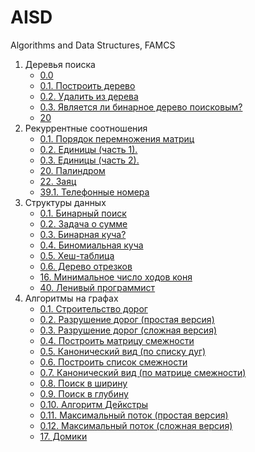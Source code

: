 # AISD
Algorithms and Data Structures, FAMCS
1. Деревья поиска
    - [0.0](https://github.com/yuliatt/AISD/blob/main/1.%20%D0%94%D0%B5%D1%80%D0%B5%D0%B2%D1%8C%D1%8F%20%D0%BF%D0%BE%D0%B8%D1%81%D0%BA%D0%B0/0.0.cpp)
    - [0.1. Построить дерево](https://github.com/yuliatt/AISD/blob/main/1.%20%D0%94%D0%B5%D1%80%D0%B5%D0%B2%D1%8C%D1%8F%20%D0%BF%D0%BE%D0%B8%D1%81%D0%BA%D0%B0/0.1.%20%D0%9F%D0%BE%D1%81%D1%82%D1%80%D0%BE%D0%B8%D1%82%D1%8C%20%D0%B4%D0%B5%D1%80%D0%B5%D0%B2%D0%BE.cpp)
    - [0.2. Удалить из дерева](https://github.com/yuliatt/AISD/blob/main/1.%20%D0%94%D0%B5%D1%80%D0%B5%D0%B2%D1%8C%D1%8F%20%D0%BF%D0%BE%D0%B8%D1%81%D0%BA%D0%B0/0.2.%20%D0%A3%D0%B4%D0%B0%D0%BB%D0%B8%D1%82%D1%8C%20%D0%B8%D0%B7%20%D0%B4%D0%B5%D1%80%D0%B5%D0%B2%D0%B0.cpp)
    - [0.3. Является ли бинарное дерево поисковым?](https://github.com/yuliatt/AISD/blob/main/1.%20%D0%94%D0%B5%D1%80%D0%B5%D0%B2%D1%8C%D1%8F%20%D0%BF%D0%BE%D0%B8%D1%81%D0%BA%D0%B0/0.3.%20%D0%AF%D0%B2%D0%BB%D1%8F%D0%B5%D1%82%D1%81%D1%8F%20%D0%BB%D0%B8%20%D0%B1%D0%B8%D0%BD%D0%B0%D1%80%D0%BD%D0%BE%D0%B5%20%D0%B4%D0%B5%D1%80%D0%B5%D0%B2%D0%BE%20%D0%BF%D0%BE%D0%B8%D1%81%D0%BA%D0%BE%D0%B2%D1%8B%D0%BC%3F.cpp)
    - [20](https://github.com/yuliatt/AISD/blob/main/1.%20%D0%94%D0%B5%D1%80%D0%B5%D0%B2%D1%8C%D1%8F%20%D0%BF%D0%BE%D0%B8%D1%81%D0%BA%D0%B0/%D0%98%D0%BD%D0%B4%D0%B8%D0%B2%D0%B8%D0%B4%D1%83%D0%B0%D0%BB%D1%8C%D0%BD%D1%8B%D0%B5%20%D0%B7%D0%B0%D0%B4%D0%B0%D1%87%D0%B8/20.cpp)
2. Рекуррентные соотношения
    - [0.1. Порядок перемножения матриц](https://github.com/yuliatt/AISD/blob/main/2.%20%D0%A0%D0%B5%D0%BA%D1%83%D1%80%D1%80%D0%B5%D0%BD%D1%82%D0%BD%D1%8B%D0%B5%20%D1%81%D0%BE%D0%BE%D1%82%D0%BD%D0%BE%D1%88%D0%B5%D0%BD%D0%B8%D1%8F/0.1.%20%D0%9F%D0%BE%D1%80%D1%8F%D0%B4%D0%BE%D0%BA%20%D0%BF%D0%B5%D1%80%D0%B5%D0%BC%D0%BD%D0%BE%D0%B6%D0%B5%D0%BD%D0%B8%D1%8F%20%D0%BC%D0%B0%D1%82%D1%80%D0%B8%D1%86.cpp)
    - [0.2. Единицы (часть 1).](https://github.com/yuliatt/AISD/blob/main/2.%20%D0%A0%D0%B5%D0%BA%D1%83%D1%80%D1%80%D0%B5%D0%BD%D1%82%D0%BD%D1%8B%D0%B5%20%D1%81%D0%BE%D0%BE%D1%82%D0%BD%D0%BE%D1%88%D0%B5%D0%BD%D0%B8%D1%8F/0.2.%20%D0%95%D0%B4%D0%B8%D0%BD%D0%B8%D1%86%D1%8B%20(%D1%87%D0%B0%D1%81%D1%82%D1%8C%201).cpp)
    - [0.3. Единицы (часть 2).](https://github.com/yuliatt/AISD/blob/main/2.%20%D0%A0%D0%B5%D0%BA%D1%83%D1%80%D1%80%D0%B5%D0%BD%D1%82%D0%BD%D1%8B%D0%B5%20%D1%81%D0%BE%D0%BE%D1%82%D0%BD%D0%BE%D1%88%D0%B5%D0%BD%D0%B8%D1%8F/0.3.%20%D0%95%D0%B4%D0%B8%D0%BD%D0%B8%D1%86%D1%8B%20(%D1%87%D0%B0%D1%81%D1%82%D1%8C%202).cpp)
    - [20. Палиндром](https://github.com/yuliatt/AISD/blob/main/2.%20%D0%A0%D0%B5%D0%BA%D1%83%D1%80%D1%80%D0%B5%D0%BD%D1%82%D0%BD%D1%8B%D0%B5%20%D1%81%D0%BE%D0%BE%D1%82%D0%BD%D0%BE%D1%88%D0%B5%D0%BD%D0%B8%D1%8F/20.%20%D0%9F%D0%B0%D0%BB%D0%B8%D0%BD%D0%B4%D1%80%D0%BE%D0%BC.cpp)
    - [22. Заяц](https://github.com/yuliatt/AISD/blob/main/2.%20%D0%A0%D0%B5%D0%BA%D1%83%D1%80%D1%80%D0%B5%D0%BD%D1%82%D0%BD%D1%8B%D0%B5%20%D1%81%D0%BE%D0%BE%D1%82%D0%BD%D0%BE%D1%88%D0%B5%D0%BD%D0%B8%D1%8F/22.%20%D0%97%D0%B0%D1%8F%D1%86.cpp)
    - [39.1. Телефонные номера](https://github.com/yuliatt/AISD/blob/main/2.%20%D0%A0%D0%B5%D0%BA%D1%83%D1%80%D1%80%D0%B5%D0%BD%D1%82%D0%BD%D1%8B%D0%B5%20%D1%81%D0%BE%D0%BE%D1%82%D0%BD%D0%BE%D1%88%D0%B5%D0%BD%D0%B8%D1%8F/%D0%98%D0%BD%D0%B4%D0%B8%D0%B2%D0%B8%D0%B4%D1%83%D0%B0%D0%BB%D1%8C%D0%BD%D1%8B%D0%B5%20%D0%B7%D0%B0%D0%B4%D0%B0%D1%87%D0%B8/39.1.%20%D0%A2%D0%B5%D0%BB%D0%B5%D1%84%D0%BE%D0%BD%D0%BD%D1%8B%D0%B5%20%D0%BD%D0%BE%D0%BC%D0%B5%D1%80%D0%B0.py)
3. Структуры данных
    - [0.1. Бинарный поиск](https://github.com/yuliatt/AISD/blob/main/3.%20%D0%A1%D1%82%D1%80%D1%83%D0%BA%D1%82%D1%83%D1%80%D1%8B%20%D0%B4%D0%B0%D0%BD%D0%BD%D1%8B%D1%85/0.1.%20%D0%91%D0%B8%D0%BD%D0%B0%D1%80%D0%BD%D1%8B%D0%B9%20%D0%BF%D0%BE%D0%B8%D1%81%D0%BA.py)
    - [0.2. Задача о сумме](https://github.com/yuliatt/AISD/blob/main/3.%20%D0%A1%D1%82%D1%80%D1%83%D0%BA%D1%82%D1%83%D1%80%D1%8B%20%D0%B4%D0%B0%D0%BD%D0%BD%D1%8B%D1%85/0.2.%20%D0%97%D0%B0%D0%B4%D0%B0%D1%87%D0%B0%20%D0%BE%20%D1%81%D1%83%D0%BC%D0%BC%D0%B5.cpp)
    - [0.3. Бинарная куча?](https://github.com/yuliatt/AISD/blob/main/3.%20%D0%A1%D1%82%D1%80%D1%83%D0%BA%D1%82%D1%83%D1%80%D1%8B%20%D0%B4%D0%B0%D0%BD%D0%BD%D1%8B%D1%85/0.3.%20%D0%91%D0%B8%D0%BD%D0%B0%D1%80%D0%BD%D0%B0%D1%8F%20%D0%BA%D1%83%D1%87%D0%B0%3F.py)
    - [0.4. Биномиальная куча](https://github.com/yuliatt/AISD/blob/main/3.%20%D0%A1%D1%82%D1%80%D1%83%D0%BA%D1%82%D1%83%D1%80%D1%8B%20%D0%B4%D0%B0%D0%BD%D0%BD%D1%8B%D1%85/0.4.%20%D0%91%D0%B8%D0%BD%D0%BE%D0%BC%D0%B8%D0%B0%D0%BB%D1%8C%D0%BD%D0%B0%D1%8F%20%D0%BA%D1%83%D1%87%D0%B0.py)
    - [0.5. Хеш-таблица](https://github.com/yuliatt/AISD/blob/main/3.%20%D0%A1%D1%82%D1%80%D1%83%D0%BA%D1%82%D1%83%D1%80%D1%8B%20%D0%B4%D0%B0%D0%BD%D0%BD%D1%8B%D1%85/0.5.%20%D0%A5%D0%B5%D1%88-%D1%82%D0%B0%D0%B1%D0%BB%D0%B8%D1%86%D0%B0.py)
    - [0.6. Дерево отрезков](https://github.com/yuliatt/AISD/blob/main/3.%20%D0%A1%D1%82%D1%80%D1%83%D0%BA%D1%82%D1%83%D1%80%D1%8B%20%D0%B4%D0%B0%D0%BD%D0%BD%D1%8B%D1%85/0.6.%20%D0%94%D0%B5%D1%80%D0%B5%D0%B2%D0%BE%20%D0%BE%D1%82%D1%80%D0%B5%D0%B7%D0%BA%D0%BE%D0%B2.cpp)
    - [16. Минимальное число ходов коня](https://github.com/yuliatt/AISD/blob/main/3.%20%D0%A1%D1%82%D1%80%D1%83%D0%BA%D1%82%D1%83%D1%80%D1%8B%20%D0%B4%D0%B0%D0%BD%D0%BD%D1%8B%D1%85/%D0%98%D0%BD%D0%B4%D0%B8%D0%B2%D0%B8%D0%B4%D1%83%D0%B0%D0%BB%D1%8C%D0%BD%D1%8B%D0%B5%20%D0%B7%D0%B0%D0%B4%D0%B0%D1%87%D0%B8/16.%20%D0%9C%D0%B8%D0%BD%D0%B8%D0%BC%D0%B0%D0%BB%D1%8C%D0%BD%D0%BE%D0%B5%20%D1%87%D0%B8%D1%81%D0%BB%D0%BE%20%D1%85%D0%BE%D0%B4%D0%BE%D0%B2%20%D0%BA%D0%BE%D0%BD%D1%8F.cpp)
    - [40. Ленивый программист](https://github.com/yuliatt/AISD/blob/main/3.%20%D0%A1%D1%82%D1%80%D1%83%D0%BA%D1%82%D1%83%D1%80%D1%8B%20%D0%B4%D0%B0%D0%BD%D0%BD%D1%8B%D1%85/%D0%98%D0%BD%D0%B4%D0%B8%D0%B2%D0%B8%D0%B4%D1%83%D0%B0%D0%BB%D1%8C%D0%BD%D1%8B%D0%B5%20%D0%B7%D0%B0%D0%B4%D0%B0%D1%87%D0%B8/40.%20%D0%9B%D0%B5%D0%BD%D0%B8%D0%B2%D1%8B%D0%B9%20%D0%BF%D1%80%D0%BE%D0%B3%D1%80%D0%B0%D0%BC%D0%BC%D0%B8%D1%81%D1%82.cpp)
4. Алгоритмы на графах
    - [0.1. Строительство дорог](https://github.com/yuliatt/AISD/blob/main/4.%20%D0%90%D0%BB%D0%B3%D0%BE%D1%80%D0%B8%D1%82%D0%BC%D1%8B%20%D0%BD%D0%B0%20%D0%B3%D1%80%D0%B0%D1%84%D0%B0%D1%85/0.1.%20%D0%A1%D1%82%D1%80%D0%BE%D0%B8%D1%82%D0%B5%D0%BB%D1%8C%D1%81%D1%82%D0%B2%D0%BE%20%D0%B4%D0%BE%D1%80%D0%BE%D0%B3)
    - [0.2. Разрушение дорог (простая версия)](https://github.com/yuliatt/AISD/blob/main/4.%20%D0%90%D0%BB%D0%B3%D0%BE%D1%80%D0%B8%D1%82%D0%BC%D1%8B%20%D0%BD%D0%B0%20%D0%B3%D1%80%D0%B0%D1%84%D0%B0%D1%85/0.2.%20%D0%A0%D0%B0%D0%B7%D1%80%D1%83%D1%88%D0%B5%D0%BD%D0%B8%D0%B5%20%D0%B4%D0%BE%D1%80%D0%BE%D0%B3%20(%D0%BF%D1%80%D0%BE%D1%81%D1%82%D0%B0%D1%8F%20%D0%B2%D0%B5%D1%80%D1%81%D0%B8%D1%8F))
    - [0.3. Разрушение дорог (сложная версия)](https://github.com/yuliatt/AISD/blob/main/4.%20%D0%90%D0%BB%D0%B3%D0%BE%D1%80%D0%B8%D1%82%D0%BC%D1%8B%20%D0%BD%D0%B0%20%D0%B3%D1%80%D0%B0%D1%84%D0%B0%D1%85/0.3.%20%D0%A0%D0%B0%D0%B7%D1%80%D1%83%D1%88%D0%B5%D0%BD%D0%B8%D0%B5%20%D0%B4%D0%BE%D1%80%D0%BE%D0%B3%20(%D1%81%D0%BB%D0%BE%D0%B6%D0%BD%D0%B0%D1%8F%20%D0%B2%D0%B5%D1%80%D1%81%D0%B8%D1%8F))
    - [0.4. Построить матрицу смежности](https://github.com/yuliatt/AISD/blob/main/4.%20%D0%90%D0%BB%D0%B3%D0%BE%D1%80%D0%B8%D1%82%D0%BC%D1%8B%20%D0%BD%D0%B0%20%D0%B3%D1%80%D0%B0%D1%84%D0%B0%D1%85/0.4.%20%D0%9F%D0%BE%D1%81%D1%82%D1%80%D0%BE%D0%B8%D1%82%D1%8C%20%D0%BC%D0%B0%D1%82%D1%80%D0%B8%D1%86%D1%83%20%D1%81%D0%BC%D0%B5%D0%B6%D0%BD%D0%BE%D1%81%D1%82%D0%B8)
    - [0.5. Канонический вид (по списку дуг)](https://github.com/yuliatt/AISD/blob/main/4.%20%D0%90%D0%BB%D0%B3%D0%BE%D1%80%D0%B8%D1%82%D0%BC%D1%8B%20%D0%BD%D0%B0%20%D0%B3%D1%80%D0%B0%D1%84%D0%B0%D1%85/0.5.%20%D0%9A%D0%B0%D0%BD%D0%BE%D0%BD%D0%B8%D1%87%D0%B5%D1%81%D0%BA%D0%B8%D0%B9%20%D0%B2%D0%B8%D0%B4%20(%D0%BF%D0%BE%20%D1%81%D0%BF%D0%B8%D1%81%D0%BA%D1%83%20%D0%B4%D1%83%D0%B3))
    - [0.6. Построить список смежности](https://github.com/yuliatt/AISD/blob/main/4.%20%D0%90%D0%BB%D0%B3%D0%BE%D1%80%D0%B8%D1%82%D0%BC%D1%8B%20%D0%BD%D0%B0%20%D0%B3%D1%80%D0%B0%D1%84%D0%B0%D1%85/0.6.%20%D0%9F%D0%BE%D1%81%D1%82%D1%80%D0%BE%D0%B8%D1%82%D1%8C%20%D1%81%D0%BF%D0%B8%D1%81%D0%BE%D0%BA%20%D1%81%D0%BC%D0%B5%D0%B6%D0%BD%D0%BE%D1%81%D1%82%D0%B8)
    - [0.7. Канонический вид (по матрице смежности)](https://github.com/yuliatt/AISD/blob/main/4.%20%D0%90%D0%BB%D0%B3%D0%BE%D1%80%D0%B8%D1%82%D0%BC%D1%8B%20%D0%BD%D0%B0%20%D0%B3%D1%80%D0%B0%D1%84%D0%B0%D1%85/0.7.%20%D0%9A%D0%B0%D0%BD%D0%BE%D0%BD%D0%B8%D1%87%D0%B5%D1%81%D0%BA%D0%B8%D0%B9%20%D0%B2%D0%B8%D0%B4%20(%D0%BF%D0%BE%20%D0%BC%D0%B0%D1%82%D1%80%D0%B8%D1%86%D0%B5%20%D1%81%D0%BC%D0%B5%D0%B6%D0%BD%D0%BE%D1%81%D1%82%D0%B8))
    - [0.8. Поиск в ширину](https://github.com/yuliatt/AISD/blob/main/4.%20%D0%90%D0%BB%D0%B3%D0%BE%D1%80%D0%B8%D1%82%D0%BC%D1%8B%20%D0%BD%D0%B0%20%D0%B3%D1%80%D0%B0%D1%84%D0%B0%D1%85/0.8.%20%D0%9F%D0%BE%D0%B8%D1%81%D0%BA%20%D0%B2%20%D1%88%D0%B8%D1%80%D0%B8%D0%BD%D1%83)
    - [0.9. Поиск в глубину](https://github.com/yuliatt/AISD/blob/main/4.%20%D0%90%D0%BB%D0%B3%D0%BE%D1%80%D0%B8%D1%82%D0%BC%D1%8B%20%D0%BD%D0%B0%20%D0%B3%D1%80%D0%B0%D1%84%D0%B0%D1%85/0.9.%20%D0%9F%D0%BE%D0%B8%D1%81%D0%BA%20%D0%B2%20%D0%B3%D0%BB%D1%83%D0%B1%D0%B8%D0%BD%D1%83)
    - [0.10. Алгоритм Дейкстры](https://github.com/yuliatt/AISD/blob/main/4.%20%D0%90%D0%BB%D0%B3%D0%BE%D1%80%D0%B8%D1%82%D0%BC%D1%8B%20%D0%BD%D0%B0%20%D0%B3%D1%80%D0%B0%D1%84%D0%B0%D1%85/0.10.%20%D0%90%D0%BB%D0%B3%D0%BE%D1%80%D0%B8%D1%82%D0%BC%20%D0%94%D0%B5%D0%B9%D0%BA%D1%81%D1%82%D1%80%D1%8B)
    - [0.11. Максимальный поток (простая версия)](https://github.com/yuliatt/AISD/blob/main/4.%20%D0%90%D0%BB%D0%B3%D0%BE%D1%80%D0%B8%D1%82%D0%BC%D1%8B%20%D0%BD%D0%B0%20%D0%B3%D1%80%D0%B0%D1%84%D0%B0%D1%85/0.11.%20%D0%9C%D0%B0%D0%BA%D1%81%D0%B8%D0%BC%D0%B0%D0%BB%D1%8C%D0%BD%D1%8B%D0%B9%20%D0%BF%D0%BE%D1%82%D0%BE%D0%BA%20(%D0%BF%D1%80%D0%BE%D1%81%D1%82%D0%B0%D1%8F%20%D0%B2%D0%B5%D1%80%D1%81%D0%B8%D1%8F))
    - [0.12. Максимальный поток (сложная версия)](https://github.com/yuliatt/AISD/blob/main/4.%20%D0%90%D0%BB%D0%B3%D0%BE%D1%80%D0%B8%D1%82%D0%BC%D1%8B%20%D0%BD%D0%B0%20%D0%B3%D1%80%D0%B0%D1%84%D0%B0%D1%85/0.12.%20%D0%9C%D0%B0%D0%BA%D1%81%D0%B8%D0%BC%D0%B0%D0%BB%D1%8C%D0%BD%D1%8B%D0%B9%20%D0%BF%D0%BE%D1%82%D0%BE%D0%BA%20(%D1%81%D0%BB%D0%BE%D0%B6%D0%BD%D0%B0%D1%8F%20%D0%B2%D0%B5%D1%80%D1%81%D0%B8%D1%8F))
    - [17. Домики](https://github.com/yuliatt/AISD/blob/main/4.%20%D0%90%D0%BB%D0%B3%D0%BE%D1%80%D0%B8%D1%82%D0%BC%D1%8B%20%D0%BD%D0%B0%20%D0%B3%D1%80%D0%B0%D1%84%D0%B0%D1%85/%D0%98%D0%BD%D0%B4%D0%B8%D0%B2%D0%B8%D0%B4%D1%83%D0%B0%D0%BB%D1%8C%D0%BD%D1%8B%D0%B5%20%D0%B7%D0%B0%D0%B4%D0%B0%D1%87%D0%B8/17.%20%D0%94%D0%BE%D0%BC%D0%B8%D0%BA%D0%B8.cpp)
